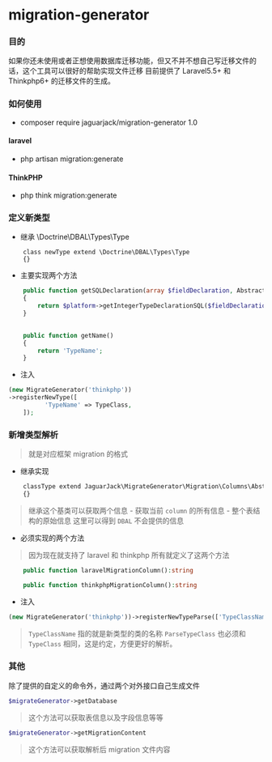 # migration-generator
### 目的
如果你还未使用或者正想使用数据库迁移功能，但又不并不想自己写迁移文件的话，这个工具可以很好的帮助实现文件迁移
目前提供了 Laravel5.5+ 和 Thinkphp6+ 的迁移文件的生成。

### 如何使用
- composer require jaguarjack/migration-generator 1.0

#### laravel

- php artisan migration:generate

#### ThinkPHP
- php think migration:generate


### 定义新类型

- 继承 \Doctrine\DBAL\Types\Type
```
    class newType extend \Doctrine\DBAL\Types\Type
    {} 
```
- 主要实现两个方法

```php
    public function getSQLDeclaration(array $fieldDeclaration, AbstractPlatform $platform)
    {
        return $platform->getIntegerTypeDeclarationSQL($fieldDeclaration);
    }

   
    public function getName()
    {
        return 'TypeName';
    }
```

- 注入

```php
(new MigrateGenerator('thinkphp'))
->registerNewType([
          'TypeName' => TypeClass,
    ]);
```

### 新增类型解析
> 就是对应框架 migration 的格式

- 继承实现
```php
    classType extend JaguarJack\MigrateGenerator\Migration\Columns\AbstractType
    {}
```
  
> 继承这个基类可以获取两个信息
    - 获取当前 `column` 的所有信息
    - 整个表结构的原始信息 这里可以得到 `DBAL` 不会提供的信息
    
- 必须实现的两个方法
> 因为现在就支持了 laravel 和 thinkphp 所有就定义了这两个方法

```php
    public function laravelMigrationColumn():string

    public function thinkphpMigrationColumn():string
```

- 注入

```php
(new MigrateGenerator('thinkphp'))->registerNewTypeParse(['TypeClassName' => ParseTypeClass]);
```
> `TypeClassName` 指的就是新类型的类的名称
`ParseTypeClass` 也必须和 `TypeClass` 相同，这是约定，方便更好的解析。


### 其他

除了提供的自定义的命令外，通过两个对外接口自己生成文件
```php
$migrateGenerator->getDatabase
```
> 这个方法可以获取表信息以及字段信息等等

```php
$migrateGenerator->getMigrationContent
```
> 这个方法可以获取解析后 migration 文件内容

